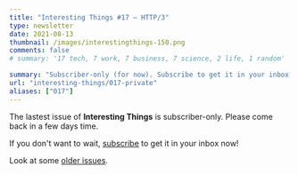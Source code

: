 ```yaml
---
title: "Interesting Things #17 — HTTP/3"
type: newsletter
date: 2021-08-13
thumbnail: /images/interestingthings-150.png
comments: false
# summary: '17 tech, 7 work, 7 business, 7 science, 2 life, 1 random'

summary: "Subscriber-only (for now). Subscribe to get it in your inbox now!"
url: "interesting-things/017-private"
aliases: ["017"]
---
```


The lastest issue of **Interesting Things** is subscriber-only. Please come back in a few days time.

If you don't want to wait, [subscribe](/newsletter) to get it in your inbox now!

Look at some [older issues](/interesting-things).
